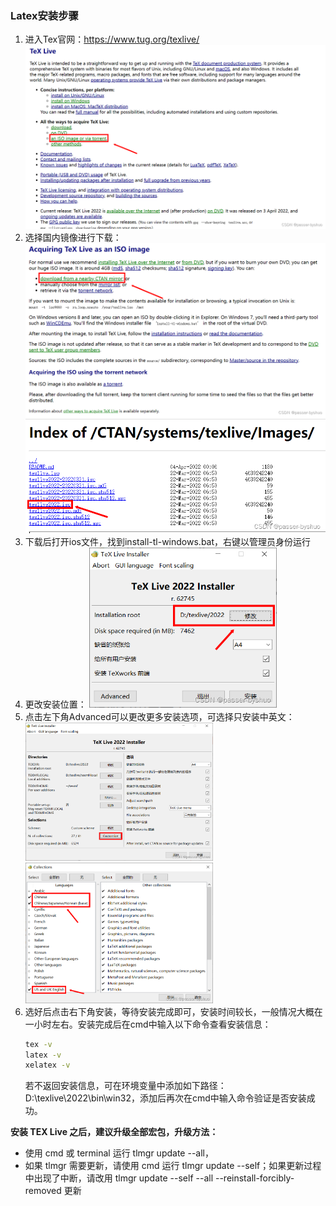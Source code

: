 ### Latex安装步骤

1. 进入Tex官网：https://www.tug.org/texlive/
   <img src="fig 1.png" width=600>
2. 选择国内镜像进行下载：
   <img src="fig 2.png" width=600>
   <img src="fig 3.png" width=600>
3. 下载后打开ios文件，找到install-tl-windows.bat，右键以管理员身份运行
4. 更改安装位置：
   <img src="fig 4.png" width=300>
5. 点击左下角Advanced可以更改更多安装选项，可选择只安装中英文：
   <img src="fig 5.png" width=300>
   <img src="fig 6.png" width=300>
6. 选好后点击右下角安装，等待安装完成即可，安装时间较长，一般情况大概在一小时左右。安装完成后在cmd中输入以下命令查看安装信息：
   ```bash
   tex -v
   latex -v
   xelatex -v
   ```
   若不返回安装信息，可在环境变量中添加如下路径：D:\texlive\2022\bin\win32，添加后再次在cmd中输入命令验证是否安装成功。

**安装 TEX Live 之后，建议升级全部宏包，升级方法：**
* 使用 cmd 或 terminal 运行 tlmgr update --all，
* 如果 tlmgr 需要更新，请使用 cmd 运行 tlmgr update --self；如果更新过程中出现了中断，请改用 tlmgr
update --self --all --reinstall-forcibly-removed 更新